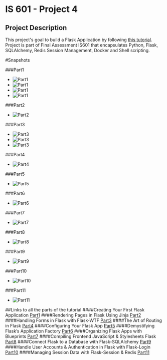 # IS 601 - Project 4

## Project Description
This project's goal to build a Flask Application by following [this tutorial](https://hackersandslackers.com/your-first-flask-application).
Project is part of Final Assessment IS601 that encapsulates Python, Flask, SQLAlchemy, Redis Session Management, Docker and Shell scripting. 

#Snapshots

###Part1
* ![Part1](./snapshots/1.PNG)
* ![Part1](./snapshots/10.PNG)
* ![Part1](./snapshots/11.PNG)
* ![Part1](./snapshots/12.PNG)

###Part2
* ![Part2](./snapshots/2.PNG)

###Part3
* ![Part3](./snapshots/3.PNG)
* ![Part3](./snapshots/4.PNG)
* ![Part3](./snapshots/5.PNG)

###Part4
* ![Part4](./snapshots/6.PNG)

###Part5
* ![Part5](./snapshots/7.PNG)

###Part6
* ![Part6](./snapshots/5.PNG)

###Part7
* ![Part7](./snapshots/8.PNG)

###Part8
* ![Part8](./snapshots/7.PNG)

###Part9
* ![Part9](./snapshots/9.PNG)

###Part10
* ![Part10](./snapshots/13.PNG)

###Part11
* ![Part11](./snapshots/14.PNG)

##Links to all the parts of the tutorial
####Creating Your First Flask Application
[Part1]("https://hackersandslackers.com/your-first-flask-application")
####Rendering Pages in Flask Using Jinja
[Part2]("https://hackersandslackers.com/flask-jinja-templates")
####Handling Forms in Flask with Flask-WTF
[Part3]("https://hackersandslackers.com/flask-wtforms-forms")
####The Art of Routing in Flask
[Part4]("https://hackersandslackers.com/flask-routes")
####Configuring Your Flask App
[Part5]("https://hackersandslackers.com/configure-flask-applications")
####Demystifying Flask’s Application Factory
[Part6]("https://hackersandslackers.com/flask-application-factory")
####Organizing Flask Apps with Blueprints
[Part7](https://hackersandslackers.com/flask-blueprints)
####Compiling Frontend JavaScript & Stylesheets Flask
[Part8]("https://hackersandslackers.com/flask-assets")
####Connect Flask to a Database with Flask-SQLAlchemy
[Part9](https://hackersandslackers.com/flask-sqlalchemy-database-models)
####Handle User Accounts & Authentication in Flask with Flask-Login
[Part10]("https://hackersandslackers.com/flask-login-user-authentication")
####Managing Session Data with Flask-Session & Redis
[Part11]("https://hackersandslackers.com/managing-user-session-variables-with-flask-sessions-and-redis")


